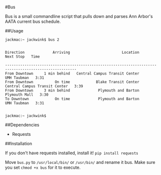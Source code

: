 #Bus

Bus is a small commandline script that pulls down and parses Ann Arbor's AATA current bus schedule.

##Usage

    jackmac:~ jackwink$ bus 2
    
    
    Direction             Arriving                        Location                       Next Stop   Time 

    -------------------------------------------------------------------------------------------------------
    From Downtown     1 min behind   Central Campus Transit Center                     UMH Taubman   3:31
    From Downtown          On time            Blake Transit Center   Central Campus Transit Center   3:39
    From Downtown     3 min behind             Plymouth and Barton                   Plymouth Mall   3:30
    To Downtown            On time             Plymouth and Barton                     UMH Taubman   3:31
    
    
	jackmac:~ jackwink$


##Dependencies

- Requests

##Installation

If you don't have requests installed, install it! `pip install requests`

Move `bus.py` to `/usr/local/bin/` or `/usr/bin/` and rename it bus.  Make sure you set `chmod +x bus` for it to execute.
